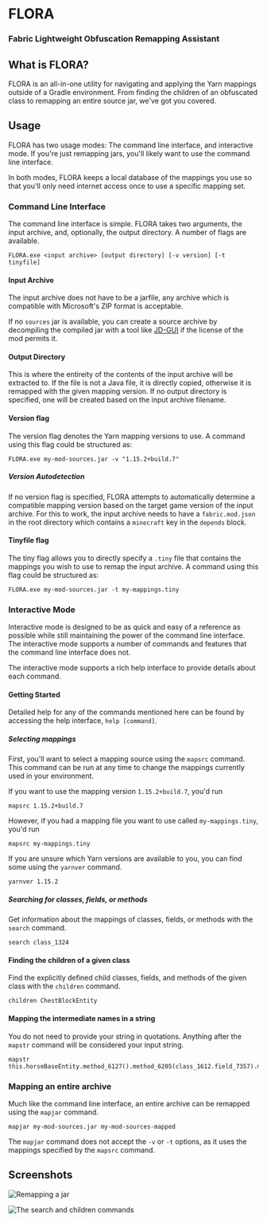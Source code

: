 # FLORA
### Fabric Lightweight Obfuscation Remapping Assistant

## What is FLORA?
FLORA is an all-in-one utility for navigating and applying the Yarn mappings outside of a Gradle environment. From finding the children of an obfuscated class to remapping an entire source jar, we've got you covered.

## Usage

FLORA has two usage modes: The command line interface, and interactive mode. If you're just remapping jars, you'll likely want to use the command line interface.

In both modes, FLORA keeps a local database of the mappings you use so that you'll only need internet access once to use a specific mapping set.

### Command Line Interface

The command line interface is simple. FLORA takes two arguments, the input archive, and, optionally, the output directory. A number of flags are available.

```
FLORA.exe <input archive> [output directory] [-v version] [-t tinyfile] 
```

#### Input Archive

The input archive does not have to be a jarfile, any archive which is compatible with Microsoft's ZIP format is acceptable.

If no `sources` jar is available, you can create a source archive by decompiling the compiled jar with a tool like [JD-GUI](http://java-decompiler.github.io/) if the license of the mod permits it.

#### Output Directory

This is where the entireity of the contents of the input archive will be extracted to. If the file is not a Java file, it is directly copied, otherwise it is remapped with the given mapping version. If no output directory is specified, one will be created based on the input archive filename.

#### Version flag

The version flag denotes the Yarn mapping versions to use. A command using this flag could be structured as:

```
FLORA.exe my-mod-sources.jar -v "1.15.2+build.7"
```

##### Version Autodetection

If no version flag is specified, FLORA attempts to automatically determine a compatible mapping version based on the target game version of the input archive. For this to work, the input archive needs to have a `fabric.mod.json` in the root directory which contains a `minecraft` key in the `depends` block.

#### Tinyfile flag

The tiny flag allows you to directly specify a `.tiny` file that contains the mappings you wish to use to remap the input archive. A command using this flag could be structured as:

```
FLORA.exe my-mod-sources.jar -t my-mappings.tiny
```

### Interactive Mode

Interactive mode is designed to be as quick and easy of a reference as possible while still maintaining the power of the command line interface. The interactive mode supports a number of commands and features that the command line interface does not.

The interactive mode supports a rich help interface to provide details about each command.

#### Getting Started

Detailed help for any of the commands mentioned here can be found by accessing the help interface, `help [command]`.

##### Selecting mappings

First, you'll want to select a mapping source using the `mapsrc` command. This command can be run at any time to change the mappings currently used in your environment.

If you want to use the mapping version `1.15.2+build.7`, you'd run

```
mapsrc 1.15.2+build.7
```

However, if you had a mapping file you want to use called `my-mappings.tiny`, you'd run

```
mapsrc my-mappings.tiny
```

If you are unsure which Yarn versions are available to you, you can find some using the `yarnver` command.

```
yarnver 1.15.2
```

##### Searching for classes, fields, or methods

Get information about the mappings of classes, fields, or methods with the `search` command.

```
search class_1324
```

#### Finding the children of a given class

Find the explicitly defined child classes, fields, and methods of the given class with the `children` command.

```
children ChestBlockEntity
```

#### Mapping the intermediate names in a string

You do not need to provide your string in quotations. Anything after the `mapstr` command will be considered your input string.

```
mapstr this.horseBaseEntity.method_6127().method_6205(class_1612.field_7357).method_6194()
```

### Mapping an entire archive

Much like the command line interface, an entire archive can be remapped using the `mapjar` command.

```
mapjar my-mod-sources.jar my-mod-sources-mapped
```

The `mapjar` command does not accept the `-v` or `-t` options, as it uses the mappings specified by the `mapsrc` command.


## Screenshots

![Remapping a jar](https://i.imgur.com/OVdAXzy.png)

![The search and children commands](https://i.imgur.com/FmotXMF.png)